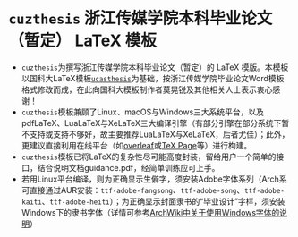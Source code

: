 # `cuzthesis` 浙江传媒学院本科毕业论文（暂定） LaTeX 模板

* `cuzthesis`为撰写浙江传媒学院本科毕业论文（暂定）的 LaTeX 模版。本模板以国科大LaTeX模板[`ucasthesis`](https://github.com/mohuangrui/ucasthesis)为基础，按浙江传媒学院毕业论文Word模板格式修改而成，在此向国科大模板制作者莫晃锐及其他相关人士表示衷心感谢！
* `cuzthesis`模板兼顾了Linux、macOS与Windows三大系统平台，以及pdfLaTeX、LuaLaTeX与XeLaTeX三大编译引擎（有部分引擎在部分系统下暂不支持或支持不够好，故主要推荐LuaLaTeX与XeLaTeX，后者尤佳）；此外，更建议直接利用在线平台（如[overleaf](https://www.overleaf.com)或[TeX Page](https://www.texpage.com)等）进行构建。
* `cuzthesis`模板已将LaTeX的复杂性尽可能高度封装，留给用户一个简单的接口，结合说明文档guidance.pdf，经简单训练应可上手。
* 若用Linux平台编译，则为正确显示生僻字，须安装Adobe字体系列（Arch系可直接通过AUR安装：`ttf-adobe-fangsong`、`ttf-adobe-song`、`ttf-adobe-kaiti`、`ttf-adobe-heiti`）；为正确显示封面隶书的“毕业设计”字样，须安装Windows下的隶书字体（详情可参考[ArchWiki中关于使用Windows字体的说明](https://wiki.archlinux.org/title/Microsoft_fonts)）
